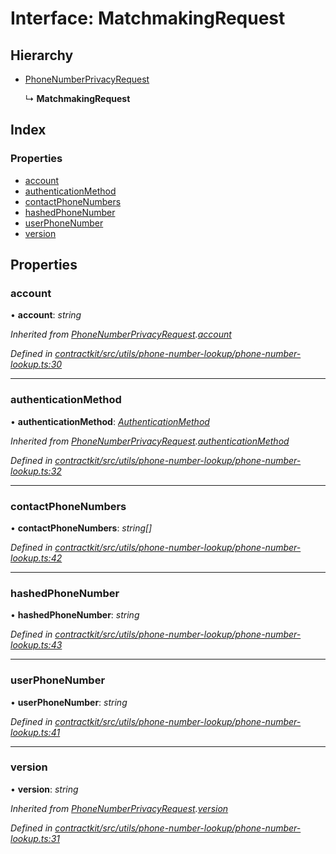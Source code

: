 # Interface: MatchmakingRequest

## Hierarchy

* [PhoneNumberPrivacyRequest](_contractkit_src_utils_phone_number_lookup_phone_number_lookup_.phonenumberprivacyrequest.md)

  ↳ **MatchmakingRequest**

## Index

### Properties

* [account](_contractkit_src_utils_phone_number_lookup_phone_number_lookup_.matchmakingrequest.md#account)
* [authenticationMethod](_contractkit_src_utils_phone_number_lookup_phone_number_lookup_.matchmakingrequest.md#authenticationmethod)
* [contactPhoneNumbers](_contractkit_src_utils_phone_number_lookup_phone_number_lookup_.matchmakingrequest.md#contactphonenumbers)
* [hashedPhoneNumber](_contractkit_src_utils_phone_number_lookup_phone_number_lookup_.matchmakingrequest.md#hashedphonenumber)
* [userPhoneNumber](_contractkit_src_utils_phone_number_lookup_phone_number_lookup_.matchmakingrequest.md#userphonenumber)
* [version](_contractkit_src_utils_phone_number_lookup_phone_number_lookup_.matchmakingrequest.md#version)

## Properties

###  account

• **account**: *string*

*Inherited from [PhoneNumberPrivacyRequest](_contractkit_src_utils_phone_number_lookup_phone_number_lookup_.phonenumberprivacyrequest.md).[account](_contractkit_src_utils_phone_number_lookup_phone_number_lookup_.phonenumberprivacyrequest.md#account)*

*Defined in [contractkit/src/utils/phone-number-lookup/phone-number-lookup.ts:30](https://github.com/celo-org/celo-monorepo/blob/master/packages/contractkit/src/utils/phone-number-lookup/phone-number-lookup.ts#L30)*

___

###  authenticationMethod

• **authenticationMethod**: *[AuthenticationMethod](../enums/_contractkit_src_utils_phone_number_lookup_phone_number_lookup_.authenticationmethod.md)*

*Inherited from [PhoneNumberPrivacyRequest](_contractkit_src_utils_phone_number_lookup_phone_number_lookup_.phonenumberprivacyrequest.md).[authenticationMethod](_contractkit_src_utils_phone_number_lookup_phone_number_lookup_.phonenumberprivacyrequest.md#authenticationmethod)*

*Defined in [contractkit/src/utils/phone-number-lookup/phone-number-lookup.ts:32](https://github.com/celo-org/celo-monorepo/blob/master/packages/contractkit/src/utils/phone-number-lookup/phone-number-lookup.ts#L32)*

___

###  contactPhoneNumbers

• **contactPhoneNumbers**: *string[]*

*Defined in [contractkit/src/utils/phone-number-lookup/phone-number-lookup.ts:42](https://github.com/celo-org/celo-monorepo/blob/master/packages/contractkit/src/utils/phone-number-lookup/phone-number-lookup.ts#L42)*

___

###  hashedPhoneNumber

• **hashedPhoneNumber**: *string*

*Defined in [contractkit/src/utils/phone-number-lookup/phone-number-lookup.ts:43](https://github.com/celo-org/celo-monorepo/blob/master/packages/contractkit/src/utils/phone-number-lookup/phone-number-lookup.ts#L43)*

___

###  userPhoneNumber

• **userPhoneNumber**: *string*

*Defined in [contractkit/src/utils/phone-number-lookup/phone-number-lookup.ts:41](https://github.com/celo-org/celo-monorepo/blob/master/packages/contractkit/src/utils/phone-number-lookup/phone-number-lookup.ts#L41)*

___

###  version

• **version**: *string*

*Inherited from [PhoneNumberPrivacyRequest](_contractkit_src_utils_phone_number_lookup_phone_number_lookup_.phonenumberprivacyrequest.md).[version](_contractkit_src_utils_phone_number_lookup_phone_number_lookup_.phonenumberprivacyrequest.md#version)*

*Defined in [contractkit/src/utils/phone-number-lookup/phone-number-lookup.ts:31](https://github.com/celo-org/celo-monorepo/blob/master/packages/contractkit/src/utils/phone-number-lookup/phone-number-lookup.ts#L31)*

